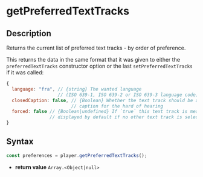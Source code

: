 # getPreferredTextTracks

## Description

Returns the current list of preferred text tracks - by order of preference.

This returns the data in the same format that it was given to either the
`preferredTextTracks` constructor option or the last `setPreferredTextTracks` if it was
called:

```js
{
  language: "fra", // {string} The wanted language
                   // (ISO 639-1, ISO 639-2 or ISO 639-3 language code)
  closedCaption: false, // {Boolean} Whether the text track should be a closed
                        // caption for the hard of hearing
  forced: false // {Boolean|undefined} If `true` this text track is meant to be
                // displayed by default if no other text track is selected.
}
```

## Syntax

```js
const preferences = player.getPreferredTextTracks();
```

- **return value** `Array.<Object|null>`
